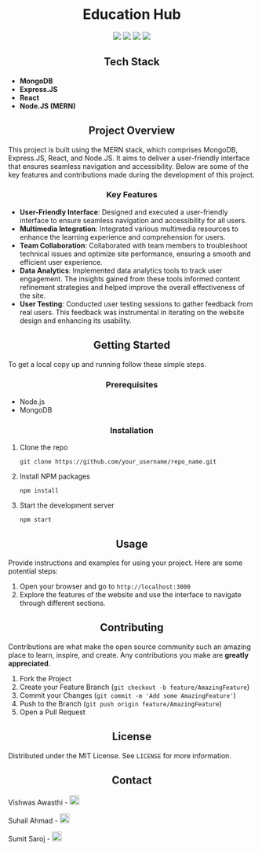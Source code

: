 <h1 align="center">Education Hub</h1>

<p align="center">
  <img src="https://img.shields.io/badge/MongoDB-47A248?style=for-the-badge&logo=mongodb&logoColor=white"/>
  <img src="https://img.shields.io/badge/Express.JS-000000?style=for-the-badge&logo=express&logoColor=white"/>
  <img src="https://img.shields.io/badge/React-61DAFB?style=for-the-badge&logo=react&logoColor=white"/>
  <img src="https://img.shields.io/badge/Node.JS-339933?style=for-the-badge&logo=node.js&logoColor=white"/>
</p>

<h2 align="center">Tech Stack</h2>
<ul>
  <li><strong>MongoDB</strong></li>
  <li><strong>Express.JS</strong></li>
  <li><strong>React</strong></li>
  <li><strong>Node.JS (MERN)</strong></li>
</ul>

<h2 align="center">Project Overview</h2>
<p>This project is built using the MERN stack, which comprises MongoDB, Express.JS, React, and Node.JS. It aims to deliver a user-friendly interface that ensures seamless navigation and accessibility. Below are some of the key features and contributions made during the development of this project.</p>

<h3 align="center">Key Features</h3>
<ul>
  <li><strong>User-Friendly Interface</strong>: Designed and executed a user-friendly interface to ensure seamless navigation and accessibility for all users.</li>
  <li><strong>Multimedia Integration</strong>: Integrated various multimedia resources to enhance the learning experience and comprehension for users.</li>
  <li><strong>Team Collaboration</strong>: Collaborated with team members to troubleshoot technical issues and optimize site performance, ensuring a smooth and efficient user experience.</li>
  <li><strong>Data Analytics</strong>: Implemented data analytics tools to track user engagement. The insights gained from these tools informed content refinement strategies and helped improve the overall effectiveness of the site.</li>
  <li><strong>User Testing</strong>: Conducted user testing sessions to gather feedback from real users. This feedback was instrumental in iterating on the website design and enhancing its usability.</li>
</ul>

<h2 align="center">Getting Started</h2>
<p>To get a local copy up and running follow these simple steps.</p>

<h3 align="center">Prerequisites</h3>
<ul>
  <li>Node.js</li>
  <li>MongoDB</li>
</ul>

<h3 align="center">Installation</h3>
<ol>
  <li>Clone the repo
    <pre><code>git clone https://github.com/your_username/repo_name.git</code></pre>
  </li>
  <li>Install NPM packages
    <pre><code>npm install</code></pre>
  </li>
  <li>Start the development server
    <pre><code>npm start</code></pre>
  </li>
</ol>

<h2 align="center">Usage</h2>
<p>Provide instructions and examples for using your project. Here are some potential steps:</p>
<ol>
  <li>Open your browser and go to <code>http://localhost:3000</code></li>
  <li>Explore the features of the website and use the interface to navigate through different sections.</li>
</ol>

<h2 align="center">Contributing</h2>
<p>Contributions are what make the open source community such an amazing place to learn, inspire, and create. Any contributions you make are <strong>greatly appreciated</strong>.</p>
<ol>
  <li>Fork the Project</li>
  <li>Create your Feature Branch (<code>git checkout -b feature/AmazingFeature</code>)</li>
  <li>Commit your Changes (<code>git commit -m 'Add some AmazingFeature'</code>)</li>
  <li>Push to the Branch (<code>git push origin feature/AmazingFeature</code>)</li>
  <li>Open a Pull Request</li>
</ol>

<h2 align="center">License</h2>
<p>Distributed under the MIT License. See <code>LICENSE</code> for more information.</p>

<h2 align="center">Contact</h2>
<p>
  Vishwas Awasthi - 
  <a href="mailto:vishwasawasthi948@example.com">
    <img src="https://img.icons8.com/ios-filled/50/000000/email.png" alt="Email Icon" style="width:20px;height:20px;"/>
  </a>
</p>
<p>
  Suhail Ahmad - 
  <a href="mailto:rbsuhail123@example.com">
    <img src="https://img.icons8.com/ios-filled/50/000000/email.png" alt="Email Icon" style="width:20px;height:20px;"/>
  </a>
</p>
<p>
  Sumit Saroj - 
  <a href="mailto:sumitsaroj123@example.com">
    <img src="https://img.icons8.com/ios-filled/50/000000/email.png" alt="Email Icon" style="width:20px;height:20px;"/>
  </a>
</p>
<p> 
</p>

